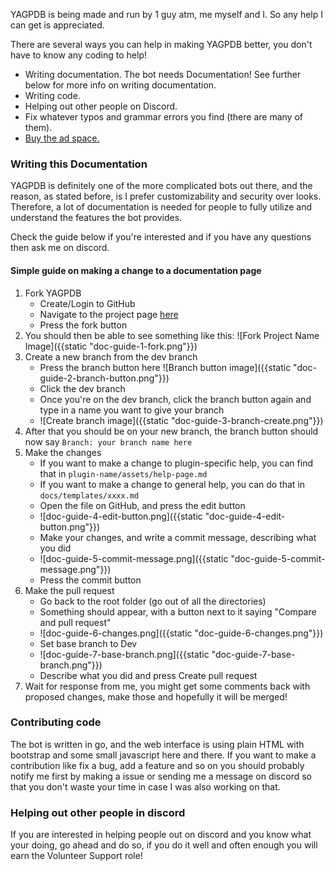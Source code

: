 YAGPDB is being made and run by 1 guy atm, me myself and I. So any help I can get is appreciated.

There are several ways you can help in making YAGPDB better, you don't have to know any coding to help!

 - Writing documentation. The bot needs Documentation! See further below for more info on writing documentation.
 - Writing code.
 - Helping out other people on Discord.
 - Fix whatever typos and grammar errors you find (there are many of them).
 - [Buy the ad space.](/docs/ads)

### Writing this Documentation

YAGPDB is definitely one of the more complicated bots out there, and the reason, as stated before, is I prefer customizability and security over looks. Therefore, a lot of documentation is needed for people to fully utilize and understand the features the bot provides.

Check the guide below if you're interested and if you have any questions then ask me on discord.

#### Simple guide on making a change to a documentation page

 1. Fork YAGPDB
    - Create/Login to GitHub
    - Navigate to the project page [here](https://github.com/jonas747/yagpdb)
    - Press the fork button
 2. You should then be able to see something like this: ![Fork Project Name Image]({{static "doc-guide-1-fork.png"}})
 3. Create a new branch from the dev branch
    - Press the branch button here ![Branch button image]({{static "doc-guide-2-branch-button.png"}})
    - Click the dev branch
    - Once you're on the dev branch, click the branch button again and type in a name you want to give your branch
    - ![Create branch image]({{static "doc-guide-3-branch-create.png"}})
 4. After that you should be on your new branch, the branch button should now say `Branch: your branch name here`
 5. Make the changes
    - If you want to make a change to plugin-specific help, you can find that in `plugin-name/assets/help-page.md`
    - If you want to make a change to general help, you can do that in `docs/templates/xxxx.md`
    - Open the file on GitHub, and press the edit button 
    - ![doc-guide-4-edit-button.png]({{static "doc-guide-4-edit-button.png"}})
    - Make your changes, and write a commit message, describing what you did 
    - ![doc-guide-5-commit-message.png]({{static "doc-guide-5-commit-message.png"}})
    - Press the commit button
 6. Make the pull request
    - Go back to the root folder (go out of all the directories)
    - Something should appear, with a button next to it saying "Compare and pull request"
    - ![doc-guide-6-changes.png]({{static "doc-guide-6-changes.png"}})
    - Set base branch to Dev
    - ![doc-guide-7-base-branch.png]({{static "doc-guide-7-base-branch.png"}})
    - Describe what you did and press Create pull request
 7. Wait for response from me, you might get some comments back with proposed changes, make those and hopefully it will be merged!


### Contributing code

The bot is written in go, and the web interface is using plain HTML with bootstrap and some small javascript here and there. If you want to make a contribution like fix a bug, add a feature and so on you should probably notify me first by making a issue or sending me a message on discord so that you don't waste your time in case I was also working on that.

### Helping out other people in discord

If you are interested in helping people out on discord and you know what your doing, go ahead and do so, if you do it well and often enough you will earn the Volunteer Support role!
